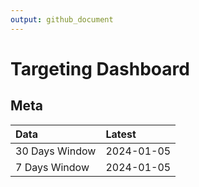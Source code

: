 ```yaml
---
output: github_document
---
```


# Targeting Dashboard



## Meta


|Data           |Latest     |
|:--------------|:----------|
|30 Days Window |2024-01-05 |
|7 Days Window  |2024-01-05 |
